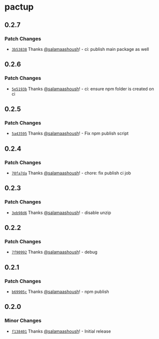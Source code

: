 # pactup

## 0.2.7

### Patch Changes

- [`3b53838`](https://github.com/kadena-community/pactup/commit/3b53838c9af03dea7e450cb7984fbe070c7d7052) Thanks [@salamaashoush](https://github.com/salamaashoush)! - ci: publish main package as well

## 0.2.6

### Patch Changes

- [`5e5193b`](https://github.com/kadena-community/pactup/commit/5e5193bfe01df23b4dc696e1a0e44bedf94fa136) Thanks [@salamaashoush](https://github.com/salamaashoush)! - ci: ensure npm folder is created on ci

## 0.2.5

### Patch Changes

- [`5a43595`](https://github.com/kadena-community/pactup/commit/5a43595040393afa9ade65266e8a22309b8e3378) Thanks [@salamaashoush](https://github.com/salamaashoush)! - Fix npm publish script

## 0.2.4

### Patch Changes

- [`70fa7da`](https://github.com/kadena-community/pactup/commit/70fa7dacca560a96c22e3cb0aebee3031e699846) Thanks [@salamaashoush](https://github.com/salamaashoush)! - chore: fix publish ci job

## 0.2.3

### Patch Changes

- [`3eb98d6`](https://github.com/kadena-community/pactup/commit/3eb98d65eeeb41c62304031085d2019df47f03a4) Thanks [@salamaashoush](https://github.com/salamaashoush)! - disable unzip

## 0.2.2

### Patch Changes

- [`7f90992`](https://github.com/kadena-community/pactup/commit/7f9099207a99e7763f8144c0d3d229d3bcfdb5ac) Thanks [@salamaashoush](https://github.com/salamaashoush)! - debug

## 0.2.1

### Patch Changes

- [`b69905c`](https://github.com/kadena-community/pactup/commit/b69905ce779f65afbe7f8a866699d7236ebb47f2) Thanks [@salamaashoush](https://github.com/salamaashoush)! - npm publish

## 0.2.0

### Minor Changes

- [`f138401`](https://github.com/kadena-community/pactup/commit/f13840194f537c8fa684a662a3bca82dc8e731e0) Thanks [@salamaashoush](https://github.com/salamaashoush)! - Initial release
